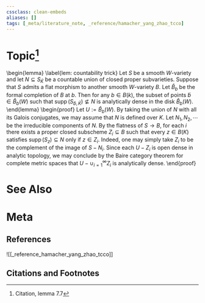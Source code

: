 ```yaml
---
cssclass: clean-embeds
aliases: []
tags: [_meta/literature_note, _reference/hamacher_yang_zhao_tcco]
---
```

# Topic[^1]
\begin{lemma}
\label{lem: countability trick}
Let $S$ be a smooth $W$-variety and let $N \subseteq S_{\bar{K}}$ be a countable union of closed proper subvarieties. Suppose that $S$ admits a flat morphism to another smooth $W$-variety $B$. Let $\widehat{B}_b$ be the formal completion of $B$ at $b$. Then for any $b \in B(k)$, the subset of points $\widetilde{b} \in \widehat{B}_b(W)$ such that $\mathrm{supp \,}(S_{\widetilde{b}, \bar{K}}) \not\subseteq N$ is analytically dense in the disk $\widehat{B}_b(W)$. 
\end{lemma}
\begin{proof}
Let $U := \widehat{B}_b(W)$. By taking the union of $N$ with all its Galois conjugates, we may assume that $N$ is defined over $K$. Let $N_1, N_2, \cdots$ be the irreducible components of $N$. By the flatness of $S \to B$, for each $i$ there exists a proper closed subscheme $Z_i \subseteq B$ such that every $z \in B(K)$ satisfies $\mathrm{supp \,}(S_z) \subseteq N$ only if $z \in Z_i$. Indeed, one may simply take $Z_i$ to be the complement of the image of $S - N_i$. Since each $U - Z_i$ is open dense in analytic topology, we may conclude by the Baire category theorem for complete metric spaces that $U - \cup_{i = 1}^\infty Z_i$ is analytically dense. 
\end{proof}

# See Also

# Meta
## References
![[_reference_hamacher_yang_zhao_tcco]]


## Citations and Footnotes
[^1]: Citation, lemma 7.7